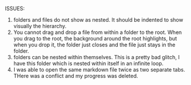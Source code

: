 ISSUES:

1) folders and files do not show as nested. It should be indented to show visually the hierarchy.
2) You cannot drag and drop a file from within a folder to the root. When you drag to the root, the background around the root highlights, but when you drop it, the folder just closes and the file just stays in the folder.
3) folders can be nested within themselves. This is a pretty bad glitch, I have this folder which is nested within itself in an infinite loop.
4) I was able to open the same markdown file twice as two separate tabs. THere was a conflict and my progress was deleted.